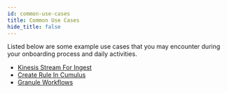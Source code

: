 ```yaml
---
id: common-use-cases
title: Common Use Cases
hide_title: false
---
```


Listed below are some example use cases that you may encounter during your onboarding process and daily activities.

* [Kinesis Stream For Ingest](../operator-docs/kinesis-stream-for-ingest)
* [Create Rule In Cumulus](../operator-docs/create-rule-in-cumulus)
* [Granule Workflows](../operator-docs/granule-workflows)

